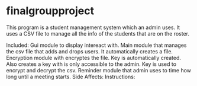 # finalgroupproject

This program is a student management system which an admin uses. It uses a CSV file
to manage all the info of the students that are on the roster.

Included:
  Gui module to display intereact with.
  Main module that manages the csv file that adds and drops users.
  It automatically creates a file.
  Encryption module with encryptes the file.
    Key is automatically created.
    Also creates a key with is only accessible to the admin.
    Key is used to encrypt and decrypt the csv.
  Reminder module that admin uses to time how long until a meeting starts.
    Side Affects:
Instructions:




